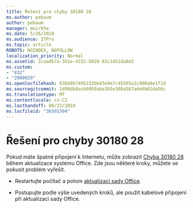 ```yaml
---
title: Řešení pro chyby 30180 28
ms.author: pebaum
author: pebaum
manager: mnirkhe
ms.date: 5/26/2018
ms.audience: ITPro
ms.topic: article
ROBOTS: NOINDEX, NOFOLLOW
localization_priority: Normal
ms.assetid: 2caadb7a-3b1e-4332-b928-03c1d51da8d3
ms.custom:
- "832"
- "2000020"
ms.openlocfilehash: 63bb8b7495232bb43e9e7c45565a1c900a0e1f1d
ms.sourcegitcommit: 1d98db8acb9959aba3b5e308a567ade6b62da56c
ms.translationtype: MT
ms.contentlocale: cs-CZ
ms.lasthandoff: 08/22/2019
ms.locfileid: "36501504"
---
```

# <a name="solutions-for-error-30180-28"></a>Řešení pro chyby 30180 28

Pokud máte špatné připojení k Internetu, může zobrazit [Chyba 30180 28](https://support.office.com/article/47ae453b-677c-412f-9a21-6766555ff4de?wt.mc_id=Alchemy_ClientDIA) během aktualizace systému Office. Zde jsou některé kroky, můžete se pokusit problém vyřešit.
  
- Restartujte počítač a potom [aktualizaci sady Office](https://support.office.com/article/2ab296f3-7f03-43a2-8e50-46de917611c5?wt.mc_id=Alchemy_ClientDIA).

- Postupujte podle výše uvedených kroků, ale použít kabelové připojení při aktualizaci sady Office.
